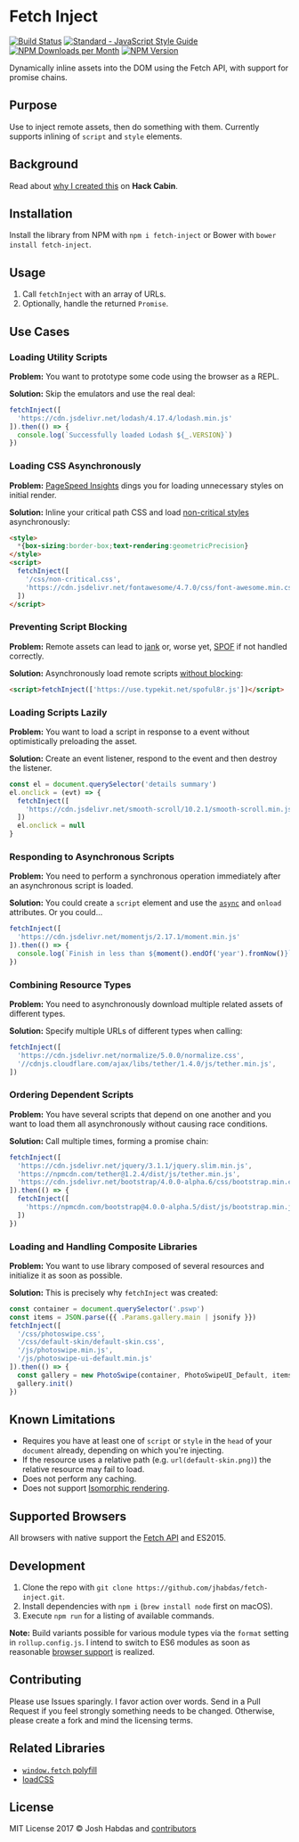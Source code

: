 # Fetch Inject

[![Build Status](https://travis-ci.org/jhabdas/fetch-inject.svg?branch=master)](https://travis-ci.org/jhabdas/fetch-inject)
[![Standard - JavaScript Style Guide](https://img.shields.io/badge/code_style-standard-brightgreen.svg)](https://www.npmjs.com/package/fetch-inject)
[![NPM Downloads per Month](https://img.shields.io/npm/dm/fetch-inject.svg)](https://www.npmjs.com/package/fetch-inject)
[![NPM Version](https://img.shields.io/npm/v/fetch-inject.svg)](https://www.npmjs.com/package/fetch-inject)

Dynamically inline assets into the DOM using the Fetch API, with support for promise chains.

## Purpose

Use to inject remote assets, then do something with them. Currently supports inlining of `script` and `style` elements.

## Background

Read about [why I created this](https://hackcabin.com/post/managing-asynchronous-dependencies-javascript/) on **Hack Cabin**.

## Installation

Install the library from NPM with `npm i fetch-inject` or Bower with `bower install fetch-inject`.

## Usage

1. Call `fetchInject` with an array of URLs.
1. Optionally, handle the returned `Promise`.

## Use Cases

### Loading Utility Scripts

**Problem:**
You want to prototype some code using the browser as a REPL.

**Solution:**
Skip the emulators and use the real deal:

```js
fetchInject([
  'https://cdn.jsdelivr.net/lodash/4.17.4/lodash.min.js'
]).then(() => {
  console.log(`Successfully loaded Lodash ${_.VERSION}`)
})
```

### Loading CSS Asynchronously

**Problem:**
[PageSpeed Insights](https://developers.google.com/speed/pagespeed/insights/) dings you for loading unnecessary styles on initial render.

**Solution:**
Inline your critical path CSS and load [non-critical styles](https://gist.github.com/scottjehl/87176715419617ae6994) asynchronously:

```html
<style>
  *{box-sizing:border-box;text-rendering:geometricPrecision}
</style>
<script>
  fetchInject([
    '/css/non-critical.css',
    'https://cdn.jsdelivr.net/fontawesome/4.7.0/css/font-awesome.min.css'
  ])
</script>
```

### Preventing Script Blocking

**Problem:**
Remote assets can lead to [jank](http://jankfree.org/) or, worse yet, [SPOF](https://www.stevesouders.com/blog/2010/06/01/frontend-spof/) if not handled correctly.

**Solution:**
Asynchronously load remote scripts [without blocking](https://www.stevesouders.com/blog/2009/04/27/loading-scripts-without-blocking/):

```html
<script>fetchInject(['https://use.typekit.net/spoful8r.js'])</script>
```

### Loading Scripts Lazily

**Problem:**
You want to load a script in response to a event without optimistically preloading the asset.

**Solution:**
Create an event listener, respond to the event and then destroy the listener.

```js
const el = document.querySelector('details summary')
el.onclick = (evt) => {
  fetchInject([
    'https://cdn.jsdelivr.net/smooth-scroll/10.2.1/smooth-scroll.min.js'
  ])
  el.onclick = null  
}
```

### Responding to Asynchronous Scripts

**Problem:**
You need to perform a synchronous operation immediately after an asynchronous script is loaded.

**Solution:**
You could create a `script` element and use the [`async`](http://devdocs.io/html/attributes#async-attribute) and `onload` attributes. Or you could...

```js
fetchInject([
  'https://cdn.jsdelivr.net/momentjs/2.17.1/moment.min.js'
]).then(() => {
  console.log(`Finish in less than ${moment().endOf('year').fromNow()}`)
})
```

### Combining Resource Types

**Problem:**
You need to asynchronously download multiple related assets of different types.

**Solution:**
Specify multiple URLs of different types when calling:

```js
fetchInject([
  'https://cdn.jsdelivr.net/normalize/5.0.0/normalize.css',
  '//cdnjs.cloudflare.com/ajax/libs/tether/1.4.0/js/tether.min.js',
])
```

### Ordering Dependent Scripts

**Problem:**
You have several scripts that depend on one another and you want to load them all asynchronously without causing race conditions.

**Solution:**
Call multiple times, forming a promise chain:

```js
fetchInject([
  'https://cdn.jsdelivr.net/jquery/3.1.1/jquery.slim.min.js',
  'https://npmcdn.com/tether@1.2.4/dist/js/tether.min.js',
  'https://cdn.jsdelivr.net/bootstrap/4.0.0-alpha.6/css/bootstrap.min.css'
]).then(() => {
  fetchInject([
    'https://npmcdn.com/bootstrap@4.0.0-alpha.5/dist/js/bootstrap.min.js'
  ])
})
```

### Loading and Handling Composite Libraries

**Problem:**
You want to use library composed of several resources and initialize it as soon as possible.

**Solution:**
This is precisely why `fetchInject` was created:

```js
const container = document.querySelector('.pswp')
const items = JSON.parse({{ .Params.gallery.main | jsonify }})
fetchInject([
  '/css/photoswipe.css',
  '/css/default-skin/default-skin.css',
  '/js/photoswipe.min.js',
  '/js/photoswipe-ui-default.min.js'
]).then(() => {
  const gallery = new PhotoSwipe(container, PhotoSwipeUI_Default, items)
  gallery.init()
})
```

## Known Limitations

- Requires you have at least one of `script` or `style` in the `head` of your `document` already, depending on which you're injecting.
- If the resource uses a relative path (e.g. `url(default-skin.png)`) the relative resource may fail to load.
- Does not perform any caching.
- Does not support [Isomorphic rendering](http://nerds.airbnb.com/isomorphic-javascript-future-web-apps/).

## Supported Browsers

All browsers with native support the [Fetch API](http://devdocs.io/dom/fetch_api) and ES2015.

## Development

1. Clone the repo with `git clone https://github.com/jhabdas/fetch-inject.git`.
1. Install dependencies with `npm i` (`brew install node` first on macOS).
1. Execute `npm run` for a listing of available commands.

**Note:** Build variants possible for various module types via the `format` setting in `rollup.config.js`. I intend to switch to ES6 modules as soon as reasonable [browser support](http://caniuse.com/#search=module) is realized.

## Contributing

Please use Issues sparingly. I favor action over words. Send in a Pull Request if you feel strongly something needs to be changed. Otherwise, please create a fork and mind the licensing terms.

## Related Libraries

- [`window.fetch` polyfill](https://github.com/github/fetch)
- [loadCSS](https://github.com/filamentgroup/loadCSS/)

## License

MIT License 2017 © Josh Habdas and [contributors](https://github.com/jhabdas/fetch-inject/graphs/contributors)
